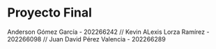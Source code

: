 # Proyecto Final

Anderson Gómez García - 202266242 //
Kevin ALexis Lorza Ramírez - 202266098 //
Juan David Pérez Valencia - 202266289
